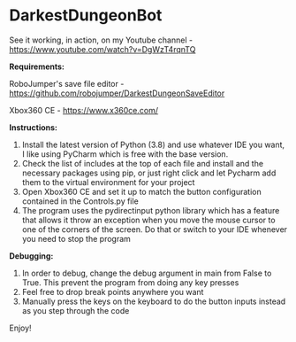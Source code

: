 # DarkestDungeonBot

See it working, in action, on my Youtube channel -
https://www.youtube.com/watch?v=DgWzT4rqnTQ

**Requirements:**

RoboJumper's save file editor - https://github.com/robojumper/DarkestDungeonSaveEditor

Xbox360 CE - https://www.x360ce.com/

**Instructions:**
1. Install the latest version of Python (3.8) and use whatever IDE you want, I like using PyCharm which is free with the base version.
2. Check the list of includes at the top of each file and install and the necessary packages using pip, or just right click and let Pycharm add them to the virtual environment for your project
3. Open Xbox360 CE and set it up to match the button configuration contained in the Controls.py file
4. The program uses the pydirectinput python library which has a feature that allows it throw an exception when you move the mouse cursor to one of the corners of the screen. Do that or switch to your IDE whenever you need to stop the program

**Debugging:**
1. In order to debug, change the debug argument in main from False to True. This prevent the program from doing any key presses
2. Feel free to drop break points anywhere you want
3. Manually press the keys on the keyboard to do the button inputs instead as you step through the code

Enjoy!
